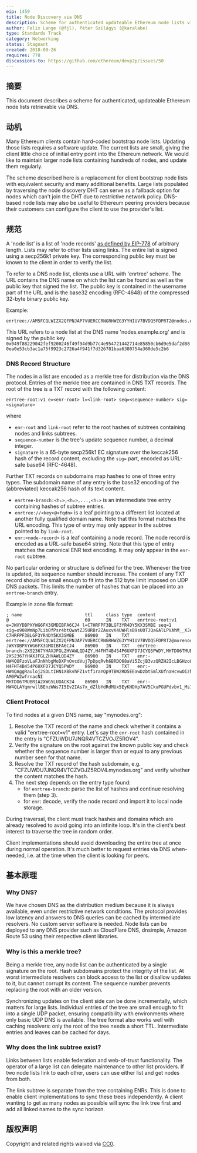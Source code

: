 ```yaml
---
eip: 1459
title: Node Discovery via DNS
description: Scheme for authenticated updateable Ethereum node lists via DNS.
author: Felix Lange (@fjl), Péter Szilágyi (@karalabe)
type: Standards Track
category: Networking
status: Stagnant
created: 2018-09-26
requires: 778
discussions-to: https://github.com/ethereum/devp2p/issues/50
---
```


## 摘要

This document describes a scheme for authenticated, updateable Ethereum node lists retrievable via DNS.

## 动机

Many Ethereum clients contain hard-coded bootstrap node lists. Updating those lists requires a software update. The current lists are small, giving the client little choice of initial entry point into the Ethereum network. We would like to maintain larger node lists containing hundreds of nodes, and update them regularly.

The scheme described here is a replacement for client bootstrap node lists with equivalent security and many additional benefits. Large lists populated by traversing the node discovery DHT can serve as a fallback option for nodes which can't join the DHT due to restrictive network policy. DNS-based node lists may also be useful to Ethereum peering providers because their customers can configure the client to use the provider's list.

## 规范

A 'node list' is a list of 'node records' [as defined by EIP-778](./eip-778.md) of arbitrary length. Lists may refer to other lists using links. The entire list is signed using a secp256k1 private key. The corresponding public key must be known to the client in order to verify the list.

To refer to a DNS node list, clients use a URL with 'enrtree' scheme. The URL contains the DNS name on which the list can be found as well as the public key that signed the list. The public key is contained in the username part of the URL and is the base32 encoding (RFC-4648) of the compressed 32-byte binary public key.

Example:

    enrtree://AM5FCQLWIZX2QFPNJAP7VUERCCRNGRHWZG3YYHIUV7BVDQ5FDPRT2@nodes.example.org

This URL refers to a node list at the DNS name 'nodes.example.org' and is signed by the public key `0x049f88229042fef9200246f49f94d9b77c4e954721442714e85850cb6d9e5daf2d880ea0e53cb3ac1a75f9923c2726a4f941f7d326781baa6380754a360de5c2b6`

### DNS Record Structure

The nodes in a list are encoded as a merkle tree for distribution via the DNS protocol. Entries of the merkle tree are contained in DNS TXT records. The root of the tree is a TXT record with the following content:

    enrtree-root:v1 e=<enr-root> l=<link-root> seq=<sequence-number> sig=<signature>

where

- `enr-root` and `link-root` refer to the root hashes of subtrees containing nodes and links subtrees.
- `sequence-number` is the tree's update sequence number, a decimal integer.
- `signature` is a 65-byte secp256k1 EC signature over the keccak256 hash of the record content, excluding the `sig=` part, encoded as URL-safe base64 (RFC-4648).

Further TXT records on subdomains map hashes to one of three entry types. The subdomain name of any entry is the base32 encoding of the (abbreviated) keccak256 hash of its text content.

- `enrtree-branch:<h₁>,<h₂>,...,<hₙ>` is an intermediate tree entry containing hashes of subtree entries.
- `enrtree://<key>@<fqdn>` is a leaf pointing to a different list located at another fully qualified domain name. Note that this format matches the URL encoding. This type of entry may only appear in the subtree pointed to by `link-root`.
- `enr:<node-record>` is a leaf containing a node record. The node record is encoded as a URL-safe base64 string. Note that this type of entry matches the canonical ENR text encoding. It may only appear in the `enr-root` subtree.

No particular ordering or structure is defined for the tree. Whenever the tree is updated, its sequence number should increase. The content of any TXT record should be small enough to fit into the 512 byte limit imposed on UDP DNS packets. This limits the number of hashes that can be placed into an `enrtree-branch` entry.

Example in zone file format:

```text
; name                        ttl     class type  content
@                             60      IN    TXT   enrtree-root:v1 e=JWXYDBPXYWG6FX3GMDIBFA6CJ4 l=C7HRFPF3BLGF3YR4DY5KX3SMBE seq=1 sig=o908WmNp7LibOfPsr4btQwatZJ5URBr2ZAuxvK4UWHlsB9sUOTJQaGAlLPVAhM__XJesCHxLISo94z5Z2a463gA
C7HRFPF3BLGF3YR4DY5KX3SMBE    86900   IN    TXT   enrtree://AM5FCQLWIZX2QFPNJAP7VUERCCRNGRHWZG3YYHIUV7BVDQ5FDPRT2@morenodes.example.org
JWXYDBPXYWG6FX3GMDIBFA6CJ4    86900   IN    TXT   enrtree-branch:2XS2367YHAXJFGLZHVAWLQD4ZY,H4FHT4B454P6UXFD7JCYQ5PWDY,MHTDO6TMUBRIA2XWG5LUDACK24
2XS2367YHAXJFGLZHVAWLQD4ZY    86900   IN    TXT   enr:-HW4QOFzoVLaFJnNhbgMoDXPnOvcdVuj7pDpqRvh6BRDO68aVi5ZcjB3vzQRZH2IcLBGHzo8uUN3snqmgTiE56CH3AMBgmlkgnY0iXNlY3AyNTZrMaECC2_24YYkYHEgdzxlSNKQEnHhuNAbNlMlWJxrJxbAFvA
H4FHT4B454P6UXFD7JCYQ5PWDY    86900   IN    TXT   enr:-HW4QAggRauloj2SDLtIHN1XBkvhFZ1vtf1raYQp9TBW2RD5EEawDzbtSmlXUfnaHcvwOizhVYLtr7e6vw7NAf6mTuoCgmlkgnY0iXNlY3AyNTZrMaECjrXI8TLNXU0f8cthpAMxEshUyQlK-AM0PW2wfrnacNI
MHTDO6TMUBRIA2XWG5LUDACK24    86900   IN    TXT   enr:-HW4QLAYqmrwllBEnzWWs7I5Ev2IAs7x_dZlbYdRdMUx5EyKHDXp7AV5CkuPGUPdvbv1_Ms1CPfhcGCvSElSosZmyoqAgmlkgnY0iXNlY3AyNTZrMaECriawHKWdDRk2xeZkrOXBQ0dfMFLHY4eENZwdufn1S1o
```

### Client Protocol

To find nodes at a given DNS name, say "mynodes.org":

1. Resolve the TXT record of the name and check whether it contains a valid "enrtree-root=v1" entry. Let's say the `enr-root` hash contained in the entry is "CFZUWDU7JNQR4VTCZVOJZ5ROV4".
2. Verify the signature on the root against the known public key and check whether the sequence number is larger than or equal to any previous number seen for that name.
3. Resolve the TXT record of the hash subdomain, e.g. "CFZUWDU7JNQR4VTCZVOJZ5ROV4.mynodes.org" and verify whether the content matches the hash.
4. The next step depends on the entry type found:
   - for `enrtree-branch`: parse the list of hashes and continue resolving them (step 3).
   - for `enr`: decode, verify the node record and import it to local node storage.

During traversal, the client must track hashes and domains which are already resolved to avoid going into an infinite loop. It's in the client's best interest to traverse the tree in random order.

Client implementations should avoid downloading the entire tree at once during normal operation. It's much better to request entries via DNS when-needed, i.e. at the time when the client is looking for peers.

## 基本原理

### Why DNS?

We have chosen DNS as the distribution medium because it is always available, even under restrictive network conditions. The protocol provides low latency and answers to DNS queries can be cached by intermediate resolvers. No custom server software is needed. Node lists can be deployed to any DNS provider such as CloudFlare DNS, dnsimple, Amazon Route 53 using their respective client libraries.

### Why is this a merkle tree?

Being a merkle tree, any node list can be authenticated by a single signature on the root. Hash subdomains protect the integrity of the list. At worst intermediate resolvers can block access to the list or disallow updates to it, but cannot corrupt its content. The sequence number prevents replacing the root with an older version.

Synchronizing updates on the client side can be done incrementally, which matters for large lists. Individual entries of the tree are small enough to fit into a single UDP packet, ensuring compatibility with environments where only basic UDP DNS is available. The tree format also works well with caching resolvers: only the root of the tree needs a short TTL. Intermediate entries and leaves can be cached for days.

### Why does the link subtree exist?

Links between lists enable federation and web-of-trust functionality. The operator of a large list can delegate maintenance to other list providers. If two node lists link to each other, users can use either list and get nodes from both.

The link subtree is separate from the tree containing ENRs. This is done to enable client implementations to sync these trees independently. A client wanting to get as many nodes as possible will sync the link tree first and add all linked names to the sync horizon.

## 版权声明

Copyright and related rights waived via [CC0](../LICENSE.md).
